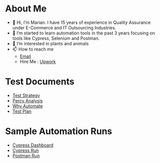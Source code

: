 # About Me
- 👋 Hi, I’m Marian. I have 15 years of experience in Quality Assurance under E-Commerce and IT Outsourcing Industries. 
- 👀 I’m started to learn automation tools in the past 3 years focusing on tools like Cypress, Selenium and Postman.  
- 🌱 I’m interested in plants and animals
- 📫 How to reach me 
    - [Email](mailto:ian_an@yahoo.com)
    - Hire Me : [Upwork](https://www.upwork.com/freelancers/~015d3115f81936e195?viewMode=1)

# Test Documents

- [Test Strategy](https://www.canva.com/design/DAE2aGUGsNY/9w6CBJnnLbVTeYnri3ESiQ/watch?utm_content=DAE2aGUGsNY&utm_campaign=designshare&utm_medium=link&utm_source=publishsharelink)
- [Percy Analysis](https://www.canva.com/design/DAE346g5oTs/jNzDlRwyZnL3Dj_s7pkuJA/view?utm_content=DAE346g5oTs&utm_campaign=designshare&utm_medium=link2&utm_source=sharebutton)
- [Why Automate](https://www.canva.com/design/DAE5FVi6ZZ4/garOci7nq-kitY9xSXsAaQ/view?utm_content=DAE5FVi6ZZ4&utm_campaign=designshare&utm_medium=link2&utm_source=sharebutton)
- [Test Plan](https://docs.google.com/spreadsheets/d/1GbDjZFg1imzsCNLQW7t3fS5-aZtFuMGm/edit?usp=share_link&ouid=111527995975860385233&rtpof=true&sd=true)

# Sample Automation Runs
- [Cypress Dashboard](https://drive.google.com/file/d/1Gd5wxp3cUMg_Uyk_SqGyreO6zrUSCp31/view?usp=share_link)
- [Cypress Run](https://drive.google.com/file/d/1Gbm74ZIlXMLO7eZokhhk8AHuJMQTMIfC/view?usp=share_link)
- [Postman Run](https://drive.google.com/file/d/1Ge5gesRY8Ztdu3AGI4DjzFQFslvRM9_0/view?usp=share_link)
